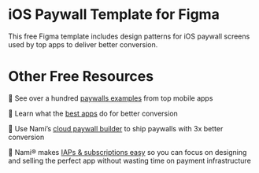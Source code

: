 # iOS Paywall Template for Figma

This free Figma template includes design patterns for iOS paywall screens used by top apps to deliver better conversion.

# Other Free Resources

💯 See over a hundred [paywalls examples](https://www.namiml.com/paywalls) from top mobile apps 

💎 Learn what the [best apps](https://www.namiml.com/blog/20-mobile-paywall-examples-better-conversion) do for better conversion

🚀 Use Nami’s [cloud paywall builder](https://www.namiml.com/product/paywall-experience) to ship paywalls with 3x better conversion

💸 Nami® makes [IAPs & subscriptions easy](https://www.namiml.com/answers/storekit-solved) so you can focus on designing and selling the perfect app without wasting time on payment infrastructure
